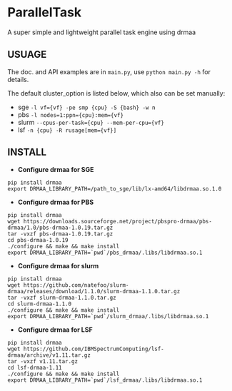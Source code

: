 # ParallelTask
A super simple and lightweight parallel task engine using drmaa

## USUAGE
The doc. and API examples are in `main.py`, use `python main.py -h` for details.

The default cluster_option is listed below, which also can be set manually:
* sge    `-l vf={vf} -pe smp {cpu} -S {bash} -w n`
* pbs    `-l nodes=1:ppn={cpu}:mem={vf}`
* slurm  `--cpus-per-task={cpu} --mem-per-cpu={vf}`
* lsf    `-n {cpu} -R rusage[mem={vf}]`

## INSTALL

* **Configure drmaa for SGE**
```
pip install drmaa
export DRMAA_LIBRARY_PATH=/path_to_sge/lib/lx-amd64/libdrmaa.so.1.0
```

* **Configure drmaa for PBS**
<!--https://hub.docker.com/r/agaveapi/torque -->
```
pip install drmaa
wget https://downloads.sourceforge.net/project/pbspro-drmaa/pbs-drmaa/1.0/pbs-drmaa-1.0.19.tar.gz
tar -vxzf pbs-drmaa-1.0.19.tar.gz
cd pbs-drmaa-1.0.19
./configure && make && make install
export DRMAA_LIBRARY_PATH=`pwd`/pbs_drmaa/.libs/libdrmaa.so.1
```

* **Configure drmaa for slurm**  
<!-- https://hub.docker.com/r/ohsucompbio/slurm -->
```
pip install drmaa
wget https://github.com/natefoo/slurm-drmaa/releases/download/1.1.0/slurm-drmaa-1.1.0.tar.gz
tar -vxzf slurm-drmaa-1.1.0.tar.gz
cd slurm-drmaa-1.1.0
./configure && make && make install
export DRMAA_LIBRARY_PATH=`pwd`/slurm_drmaa/.libs/libdrmaa.so.1
```

* **Configure drmaa for LSF**
```
pip install drmaa
wget https://github.com/IBMSpectrumComputing/lsf-drmaa/archive/v1.11.tar.gz
tar -vxzf v1.11.tar.gz
cd lsf-drmaa-1.11
./configure && make && make install
export DRMAA_LIBRARY_PATH=`pwd`/lsf_drmaa/.libs/libdrmaa.so.1
```
